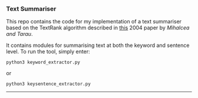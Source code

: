 ### Text Summariser

This repo contains the code for my implementation of a text summariser based on the TextRank algorithm described in [this](http://web.eecs.umich.edu/~mihalcea/papers/mihalcea.emnlp04.pdf) 2004 paper by *Mihalcea and Tarau*.

It contains modules for summarising text at both the keyword and sentence level.  To run the tool, simply enter:

    python3 keyword_extractor.py

or 

    python3 keysentence_extractor.py

---
